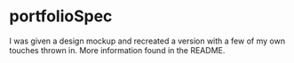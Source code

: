 # portfolioSpec
I was given a design mockup and recreated a version with a few of my own touches thrown in. More information found in the README. 
